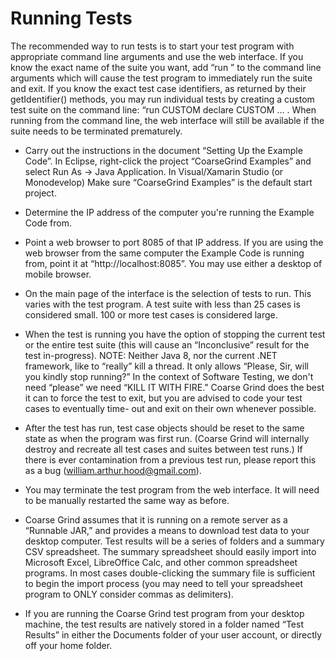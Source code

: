 # Running Tests

The recommended way to run tests is to start your test program with appropriate command line arguments and use the web interface. If you know the exact name of the suite you want, add “run <suite name>” to the command line arguments which will cause the test program to immediately run the suite and exit. If you know the exact test case identifiers, as returned by their getIdentifier() methods, you may run individual tests by creating a custom test suite on the command line: “run CUSTOM declare CUSTOM <test1> <test2> <test3> ... <testN>. When running from the command line, the web interface will still be available if the suite needs to be terminated prematurely.

* Carry out the instructions in the document “Setting Up the Example Code”. In Eclipse, right-click the project “CoarseGrind Examples” and select Run As → Java Application. In Visual/Xamarin Studio (or Monodevelop) Make sure “CoarseGrind Examples” is the default start project.

* Determine the IP address of the computer you're running the Example Code from.

* Point a web browser to port 8085 of that IP address. If you are using the web browser from the same computer the Example Code is running from, point it at “http://localhost:8085”. You may use either a desktop of mobile browser.

* On the main page of the interface is the selection of tests to run. This varies with the test program. A test suite with less than 25 cases is considered small. 100 or more test cases is considered large.

* When the test is running you have the option of stopping the current test or the entire test suite (this will cause an “Inconclusive” result for the test in-progress). NOTE: Neither Java 8, nor the current .NET framework, like to “really” kill a thread. It only allows “Please, Sir, will you kindly stop running?” In the context of Software Testing, we don't need “please” we need “KILL IT WITH FIRE.” Coarse Grind does the best it can to force the test to exit, but you are advised to code your test cases to eventually time- out and exit on their own whenever possible.

* After the test has run, test case objects should be reset to the same state as when the program was first run. (Coarse Grind will internally destroy and recreate all test cases and suites between test runs.) If there is ever contamination from a previous test run, please report this as a bug (william.arthur.hood@gmail.com).

* You may terminate the test program from the web interface. It will need to be manually restarted the same way as before.

* Coarse Grind assumes that it is running on a remote server as a “Runnable JAR,” and provides a means to download test data to your desktop computer. Test results will be a series of folders and a summary CSV spreadsheet. The summary spreadsheet should easily import into Microsoft Excel, LibreOffice Calc, and other common spreadsheet programs. In most cases double-clicking the summary file is sufficient to begin the import process (you may need to tell your spreadsheet program to ONLY consider commas as delimiters).

* If you are running the Coarse Grind test program from your desktop machine, the test results are natively stored in a folder named “Test Results” in either the Documents folder of your user account, or directly off your home folder.
 